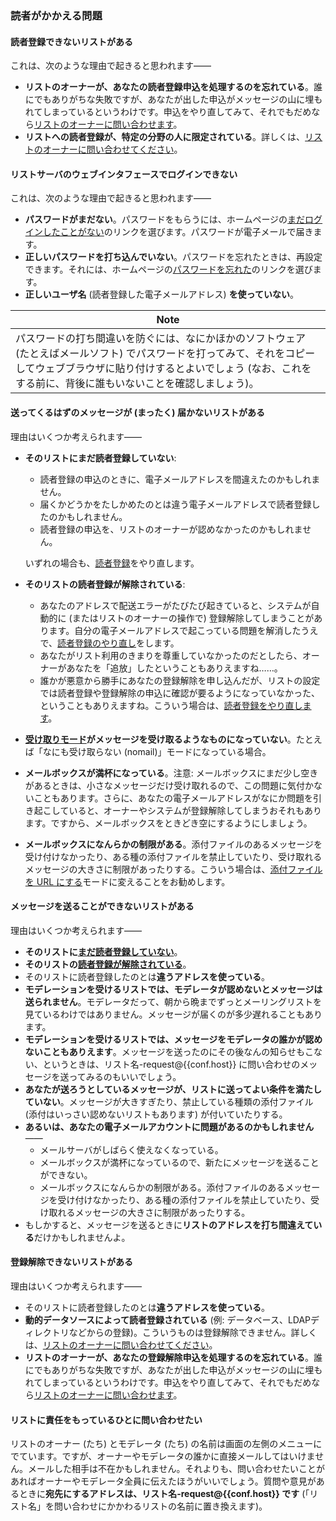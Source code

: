 ### 読者がかかえる問題

#### 読者登録できないリストがある

これは、次のような理由で起きると思われます——

-   **リストのオーナーが、あなたの読者登録申込を処理するのを忘れている**。誰にでもありがちな失敗ですが、あなたが出した申込がメッセージの山に埋もれてしまっているというわけです。申込をやり直してみて、それでもだめなら[リストのオーナーに問い合わせます](#contactadmin)。
-   **リストへの読者登録が、特定の分野の人に限定されている**。詳しくは、[リストのオーナーに問い合わせてください](#contactadmin)。

#### リストサーバのウェブインタフェースでログインできない

これは、次のような理由で起きると思われます——

-   **パスワードがまだない**。パスワードをもらうには、ホームページの[まだログインしたことがない](%7B%7Bpath_cgi%7D%7D/firstpasswd)のリンクを選びます。パスワードが電子メールで届きます。
-   **正しいパスワードを打ち込んでいない**。パスワードを忘れたときは、再設定できます。それには、ホームページの[パスワードを忘れた](%7B%7Bpath_cgi%7D%7D/renewpasswd)のリンクを選びます。
-   **正しいユーザ名** (読者登録した電子メールアドレス) **を使っていない**。

| Note |
|------|
| パスワードの打ち間違いを防ぐには、なにかほかのソフトウェア (たとえばメールソフト) でパスワードを打ってみて、それをコピーしてウェブブラウザに貼り付けするとよいでしょう (なお、これをする前に、背後に誰もいないことを確認しましょう)。 |

#### 送ってくるはずのメッセージが (まったく) 届かないリストがある

理由はいくつか考えられます——

-   <span id="notsubscribedyet"></span>**そのリストにまだ読者登録していない**:
    -   読者登録の申込のときに、電子メールアドレスを間違えたのかもしれません。
    -   届くかどうかをたしかめたのとは違う電子メールアドレスで読者登録したのかもしれません。
    -   読者登録の申込を、リストのオーナーが認めなかったのかもしれません。

    いずれの場合も、[読者登録](user.md#subscribe)をやり直します。
-   <span id="notsubscribedanymore"></span>**そのリストの読者登録が解除されている**:
    -   あなたのアドレスで配送エラーがたびたび起きていると、システムが自動的に (またはリストのオーナーの操作で) 登録解除してしまうことがあります。自分の電子メールアドレスで起こっている問題を解消したうえで、[読者登録のやり直し](user.md#subscribe)をします。
    -   あなたがリスト利用のきまりを尊重していなかったのだとしたら、オーナーがあなたを「追放」したということもありえますね……。
    -   誰かが悪意から勝手にあなたの登録解除を申し込んだが、リストの設定では読者登録や登録解除の申込に確認が要るようになっていなかった、ということもありえますね。こういう場合は、[読者登録をやり直します](user.md#subscribe)。
-   **[受け取りモード](user.md#deliverymode)がメッセージを受け取るようなものになっていない**。たとえば「なにも受け取らない (nomail)」モードになっている場合。
-   **メールボックスが満杯になっている**。注意: メールボックスにまだ少し空きがあるときは、小さなメッセージだけ受け取れるので、この問題に気付かないこともあります。さらに、あなたの電子メールアドレスがなにか問題を引き起こしていると、オーナーやシステムが登録解除してしまうおそれもあります。ですから、メールボックスをときどき空にするようにしましょう。
-   **メールボックスになんらかの制限がある**。添付ファイルのあるメッセージを受け付けなかったり、ある種の添付ファイルを禁止していたり、受け取れるメッセージの大きさに制限があったりする。こういう場合は、[添付ファイルを URL にする](user.md#deliverymode)モードに変えることをお勧めします。

#### メッセージを送ることができないリストがある

理由はいくつか考えられます——

-   **そのリストに[まだ読者登録していない](#notsubscribedyet)**。
-   **そのリストの[読者登録が解除されている](#notsubscribedanymore)**。
-   そのリストに読者登録したのとは**違うアドレスを使っている**。
-   **モデレーションを受けるリストでは、モデレータが認めないとメッセージは送られません**。モデレータだって、朝から晩までずっとメーリングリストを見ているわけではありません。メッセージが届くのが多少遅れることもあります。
-   **モデレーションを受けるリストでは、メッセージをモデレータの誰かが認めないこともありえます**。メッセージを送ったのにその後なんの知らせもこない、というときは、リスト名-request@{{conf.host}} に問い合わせのメッセージを送ってみるのもいいでしょう。
-   **あなたが送ろうとしているメッセージが、リストに送ってよい条件を満たしていない**。メッセージが大きすぎたり、禁止している種類の添付ファイル (添付はいっさい認めないリストもあります) が付いていたりする。
-   **あるいは、あなたの電子メールアカウントに問題があるのかもしれません**——
    -   メールサーバがしばらく使えなくなっている。
    -   メールボックスが満杯になっているので、新たにメッセージを送ることができない。
    -   メールボックスになんらかの制限がある。添付ファイルのあるメッセージを受け付けなかったり、ある種の添付ファイルを禁止していたり、受け取れるメッセージの大きさに制限があったりする。
-   もしかすると、メッセージを送るときに**リストのアドレスを打ち間違えている**だけかもしれませんよ。

#### 登録解除できないリストがある

理由はいくつか考えられます——

-   そのリストに読者登録したのとは**違うアドレスを使っている**。
-   **動的データソースによって読者登録されている** (例: データベース、LDAPディレクトリなどからの登録)。こういうものは登録解除できません。詳しくは、[リストのオーナーに問い合わせてください](#contactadmin)。
-   **リストのオーナーが、あなたの登録解除申込を処理するのを忘れている**。誰にでもありがちな失敗ですが、あなたが出した申込がメッセージの山に埋もれてしまっているというわけです。申込をやり直してみて、それでもだめなら[リストのオーナーに問い合わせます](#contactadmin)。

#### <span id="contactadmin"></span>リストに責任をもっているひとに問い合わせたい

リストのオーナー (たち) とモデレータ (たち) の名前は画面の左側のメニューにでています。ですが、オーナーやモデレータの誰かに直接メールしてはいけません。メールした相手は不在かもしれません。それよりも、問い合わせたいことがあればオーナーやモデレータ全員に伝えたほうがいいでしょう。質問や意見があるときに**宛先にするアドレスは、リスト名-request@{{conf.host}} です** (「リスト名」を問い合わせにかかわるリストの名前に置き換えます)。
